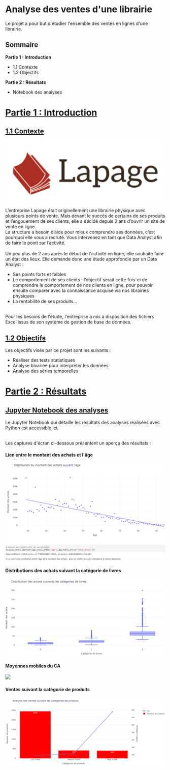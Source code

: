 # Analyse des ventes d'une librairie
Le projet a pour but d'étudier l'ensemble des ventes en lignes d'une librairie.
## Sommaire
 **Partie 1 : Introduction**
 - 1.1 Contexte
 - 1.2 Objectifs
  
**Partie 2 : Résultats**
 - Notebook des analyses
 
# <u> Partie 1 : Introduction</u>

## <u>1.1 Contexte</u>
![](https://github.com/kodjosteve/Analyse_ventes_librairie/blob/main/Donn%C3%A9es%20d'entr%C3%A9e/Logo%20Lapage.png)
 <br><br>L’entreprise Lapage était originellement une librairie physique avec plusieurs points de vente. Mais devant le succès de certains de ses produits et l’engouement de ses clients, elle a décidé depuis 2 ans d’ouvrir un site de vente en ligne.
<br>La structure a besoin d’aide pour mieux comprendre ses données, c’est pourquoi elle vous a recruté. Vous intervenez en tant que Data Analyst afin de faire le point sur l’activité. 
<br><br>Un peu plus de 2 ans après le début de l'activité en ligne, elle souhaite faire un état des lieux. Elle demande donc une étude approfondie par un Data Analyst : 
- Ses points forts et faibles
- Le comportement de ses clients : l’objectif serait cette fois-ci de comprendre le comportement de nos clients en ligne, pour pouvoir ensuite comparer avec la connaissance acquise via nos librairies physiques
- La rentabilité de ses produits...

<br>Pour les besoins de l'étude, l'entreprise a mis à disposition des fichiers Excel issus de son système de gestion de base de données.

## <u>1.2 Objectifs</u>
Les objectifs visés par ce projet sont les suivants : <br>
 - Réaliser des tests statistiques
 - Analyse bivariée pour interpréter les données
 - Analyse des séries temporelles

# <u> Partie 2 : Résultats</u>

## <u>Jupyter Notebook des analyses</u>
Le Jupyter Notebook qui détaille les résultats des analyses réalisées avec Python est accessible [ici](https://github.com/kodjosteve/Analyse_ventes_librairie/blob/main/Analyse_des_ventes_d'une_librairie.ipynb).

<br> Les captures d'écran ci-dessous présentent un aperçu des résultats : <br>
#### Lien entre le montant des achats et l'âge <br>
![](https://github.com/kodjosteve/Analyse_ventes_librairie/blob/main/R%C3%A9sultats/Lien%20entre%20le%20montant%20des%20achats%20et%20l'%C3%A2ge.png)
#### Distributions des achats suivant la catégorie de livres <br>
![](https://github.com/kodjosteve/Analyse_ventes_librairie/blob/main/R%C3%A9sultats/Distributions%20des%20achats%20suivant%20la%20cat%C3%A9gorie.png)
#### Moyennes mobiles du CA <br>
![](https://github.com/kodjosteve/Analyse_ventes_librairie/blob/main/R%C3%A9sultats/Moyennes%20mobiles%20CA.png)
#### Ventes suivant la catégorie de produits <br>
![](https://github.com/kodjosteve/Analyse_ventes_librairie/blob/main/R%C3%A9sultats/Ventes%20suivant%20la%20cat%C3%A9gorie%20de%20produits.png)

